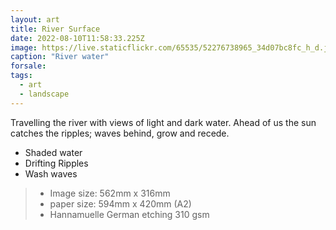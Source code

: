 ```yaml
---
layout: art
title: River Surface
date: 2022-08-10T11:58:33.225Z
image: https://live.staticflickr.com/65535/52276738965_34d07bc8fc_h_d.jpg
caption: "River water"
forsale:
tags:
  - art
  - landscape
---
```

Travelling the river with views of light and dark water. Ahead of us the sun catches the ripples; waves behind, grow and recede.

* Shaded water
* Drifting Ripples
* Wash waves

> - Image size: 562mm x 316mm
> - paper size: 594mm x 420mm (A2)
> - Hannamuelle German etching 310 gsm
